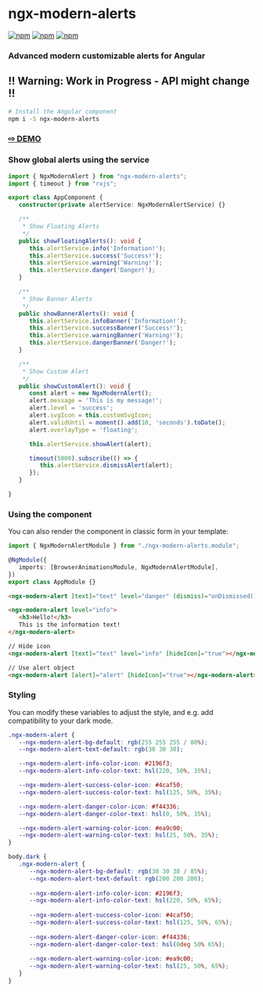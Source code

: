 # ngx-modern-alerts

[![npm](https://img.shields.io/npm/v/ngx-modern-alerts.svg)](https://www.npmjs.com/package/ngx-modern-alerts)
[![npm](https://img.shields.io/npm/dm/ngx-modern-alerts.svg)](https://www.npmjs.com/package/ngx-modern-alerts)
[![npm](https://img.shields.io/librariesio/release/npm/ngx-modern-alerts)](https://www.npmjs.com/package/ngx-modern-alerts)

### Advanced modern customizable alerts for Angular

## !! Warning: Work in Progress - API might change !!

```sh
# Install the Angular component
npm i -S ngx-modern-alerts
```

### <a href="https://btxtiger.github.io/ngx-modern-alerts/" target="_blank">⇨ DEMO</a>

### Show global alerts using the service

```ts
import { NgxModernAlert } from "ngx-modern-alerts";
import { timeout } from "rxjs";

export class AppComponent {
   constructor(private alertService: NgxModernAlertService) {}

   /**
    * Show Floating Alerts
    */
   public showFloatingAlerts(): void {
      this.alertService.info('Information!');
      this.alertService.success('Success!');
      this.alertService.warning('Warning!');
      this.alertService.danger('Danger!');
   }

   /**
    * Show Banner Alerts
    */
   public showBannerAlerts(): void {
      this.alertService.infoBanner('Information!');
      this.alertService.successBanner('Success!');
      this.alertService.warningBanner('Warning!');
      this.alertService.dangerBanner('Danger!');
   }

   /**
    * Show Custom Alert
    */
   public showCustomAlert(): void {
      const alert = new NgxModernAlert();
      alert.message = 'This is my message!';
      alert.level = 'success';
      alert.svgIcon = this.customSvgIcon;
      alert.validUntil = moment().add(10, 'seconds').toDate();
      alert.overlayType = 'floating';

      this.alertService.showAlert(alert);

      timeout(5000).subscribe(() => {
         this.alertService.dismissAlert(alert);
      });
   }

}
```

### Using the component
You can also render the component in classic form in your template:

```ts
import { NgxModernAlertModule } from "./ngx-modern-alerts.module";

@NgModule({
   imports: [BrowserAnimationsModule, NgxModernAlertModule],
})
export class AppModule {}
```

```html
<ngx-modern-alert [text]="text" level="danger" (dismiss)="onDismissed()"></ngx-modern-alert>

<ngx-modern-alert level="info">
   <h3>Hello!</h3>
   This is the information text!
</ngx-modern-alert>

// Hide icon
<ngx-modern-alert [text]="text" level="info" [hideIcon]="true"></ngx-modern-alert>

// Use alert object
<ngx-modern-alert [alert]="alert" [hideIcon]="true"></ngx-modern-alert>
```

### Styling

You can modify these variables to adjust the style, and e.g. add compatibility to your dark mode.

```scss
.ngx-modern-alert {
   --ngx-modern-alert-bg-default: rgb(255 255 255 / 80%);
   --ngx-modern-alert-text-default: rgb(30 30 30);

   --ngx-modern-alert-info-color-icon: #2196f3;
   --ngx-modern-alert-info-color-text: hsl(220, 50%, 35%);

   --ngx-modern-alert-success-color-icon: #4caf50;
   --ngx-modern-alert-success-color-text: hsl(125, 50%, 35%);

   --ngx-modern-alert-danger-color-icon: #f44336;
   --ngx-modern-alert-danger-color-text: hsl(0, 50%, 35%);

   --ngx-modern-alert-warning-color-icon: #ea9c00;
   --ngx-modern-alert-warning-color-text: hsl(25, 50%, 35%);
}

body.dark {
   .ngx-modern-alert {
      --ngx-modern-alert-bg-default: rgb(30 30 30 / 85%);
      --ngx-modern-alert-text-default: rgb(200 200 200);
      
      --ngx-modern-alert-info-color-icon: #2196f3;
      --ngx-modern-alert-info-color-text: hsl(220, 50%, 65%);
      
      --ngx-modern-alert-success-color-icon: #4caf50;
      --ngx-modern-alert-success-color-text: hsl(125, 50%, 65%);
      
      --ngx-modern-alert-danger-color-icon: #f44336;
      --ngx-modern-alert-danger-color-text: hsl(0deg 50% 65%);
      
      --ngx-modern-alert-warning-color-icon: #ea9c00;
      --ngx-modern-alert-warning-color-text: hsl(25, 50%, 65%);
   }
}
```
